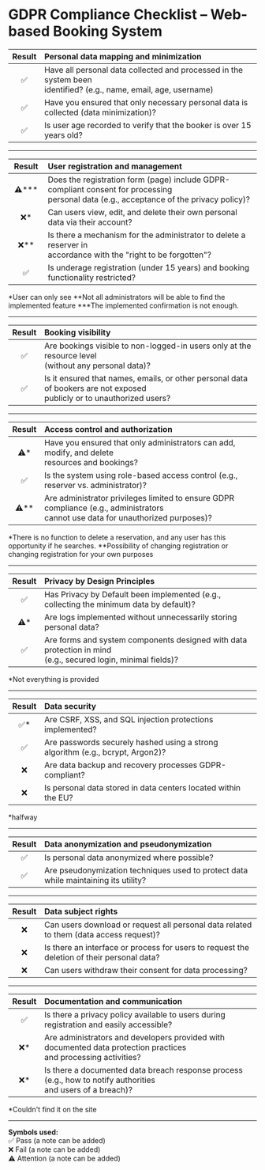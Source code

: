 # GDPR Compliance Checklist – Web-based Booking System

| **Result** | **Personal data mapping and minimization** |
| :----: | :--- |
| &nbsp;✅&nbsp; | Have all personal data collected and processed in the system been<br> identified? (e.g., name, email, age, username) |
| &nbsp;✅&nbsp; | Have you ensured that only necessary personal data is collected (data minimization)? |
| &nbsp;✅&nbsp; | Is user age recorded to verify that the booker is over 15 years old? |

---

| **Result** | **User registration and management** |
| :----: | :--- |
| &nbsp;⚠️***&nbsp; | Does the registration form (page) include GDPR-compliant consent for processing<br> personal data (e.g., acceptance of the privacy policy)?|
| &nbsp;❌*&nbsp; | Can users view, edit, and delete their own personal data via their account? |
| &nbsp;❌**&nbsp; | Is there a mechanism for the administrator to delete a reserver in<br> accordance with the "right to be forgotten"? |
| &nbsp;✅&nbsp; | Is underage registration (under 15 years) and booking functionality restricted? |

*User can only see
**Not all administrators will be able to find the implemented feature
***The implemented confirmation is not enough.

---

| **Result** | **Booking visibility** |
| :----: | :--- |
| &nbsp;✅&nbsp; | Are bookings visible to non-logged-in users only at the resource level<br> (without any personal data)? |
| &nbsp;✅&nbsp; | Is it ensured that names, emails, or other personal data of bookers are not exposed<br> publicly or to unauthorized users? |

--- 

| **Result** | **Access control and authorization** |
| :----: | :--- |
| &nbsp;⚠️*&nbsp; | Have you ensured that only administrators can add, modify, and delete<br> resources and bookings? |
| &nbsp;✅&nbsp; | Is the system using role-based access control (e.g., reserver vs. administrator)? |
| &nbsp;⚠️**&nbsp; | Are administrator privileges limited to ensure GDPR compliance (e.g., administrators<br> cannot use data for unauthorized purposes)? |

*There is no function to delete a reservation, and any user has this opportunity if he searches.
**Possibility of changing registration or changing registration for your own purposes

---

| **Result** | **Privacy by Design Principles** |
| :----: | :--- |
| &nbsp;✅&nbsp; | Has Privacy by Default been implemented (e.g., collecting the minimum data by default)? |
| &nbsp;⚠️*&nbsp; | Are logs implemented without unnecessarily storing personal data? |
| &nbsp;✅&nbsp; | Are forms and system components designed with data protection in mind<br> (e.g., secured login, minimal fields)? |

*Not everything is provided

---

| **Result** | **Data security** |
| :----: | :--- |
| &nbsp;✅*&nbsp; | Are CSRF, XSS, and SQL injection protections implemented? |
| &nbsp;✅&nbsp; | Are passwords securely hashed using a strong algorithm (e.g., bcrypt, Argon2)? |
| &nbsp;❌&nbsp; | Are data backup and recovery processes GDPR-compliant? |
| &nbsp;❌&nbsp; | Is personal data stored in data centers located within the EU? |

*halfway

---

| **Result** | **Data anonymization and pseudonymization** |
| :----: | :--- |
| &nbsp;✅&nbsp; | Is personal data anonymized where possible? |
| &nbsp;✅&nbsp; | Are pseudonymization techniques used to protect data while maintaining its utility? |

---

| **Result** | **Data subject rights** |
| :----: | :--- |
| &nbsp;❌&nbsp; | Can users download or request all personal data related to them (data access request)? |
| &nbsp;❌&nbsp; | Is there an interface or process for users to request the deletion of their personal data? |
| &nbsp;❌&nbsp; | Can users withdraw their consent for data processing? |

---

| **Result** | **Documentation and communication** |
| :----: | :--- |
| &nbsp;✅&nbsp; | Is there a privacy policy available to users during registration and easily accessible? |
| &nbsp;❌*&nbsp; | Are administrators and developers provided with documented data protection practices <br>and processing activities? |
| &nbsp;❌*&nbsp; | Is there a documented data breach response process (e.g., how to notify authorities <br>and users of a breach)? |

*Couldn't find it on the site

---

**Symbols used:**  
✅ Pass (a note can be added)  
❌ Fail (a note can be added)  
⚠️ Attention (a note can be added)
